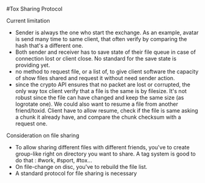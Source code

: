 #Tox Sharing Protocol

Current limitation

* Sender is always the one who start the exchange. As an example, avatar is send many time to same client, that often verify by comparing the hash that's a different one.
* Both sender and receiver has to save state of their file queue in case of connection lost or client close. No standard for the save state is providing yet.
* no method to request file, or a list of, to give client software the capacity of show files shared and request it without need sender action.
* since the crypto API ensures that no packet are lost or corrupted, the only way tox client verify that a file is the same is by filesize. It's not robust since the file can have changed and keep the same size (as logrotate one). We could also want to resume a file from another friend/toxid. Client have to allow resume, check if the file is same asking a chunk it already have, and compare the chunk checksum with a request one.


Consideration on file sharing

* To allow sharing different files with different friends, you've to create group-like right on directory you want to share. A tag system is good to do that : #work, #sport, #tox...
* On file-change on disc, you've to rebuild the file list.
* A standard protocol for file sharing is necessary 

